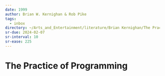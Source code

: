 ```yaml
---
date: 1999
author: Brian W. Kernighan & Rob Pike
tags:
  - inbox
directory: ~/Arts_and_Entertainment/literature/Brian Kernighan/The Practice of Programming (2082)/
sr-due: 2024-02-07
sr-interval: 10
sr-ease: 225
---
```


# The Practice of Programming

